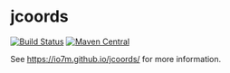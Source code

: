 jcoords
===

[![Build Status](https://travis-ci.org/io7m/jcoords.svg)](https://travis-ci.org/io7m/jcoords)
[![Maven Central](https://maven-badges.herokuapp.com/maven-central/com.io7m.jcoords/io7m-jcoords/badge.png)](https://maven-badges.herokuapp.com/maven-central/com.io7m.jcoords/io7m-jcoords)

See https://io7m.github.io/jcoords/ for more information.

